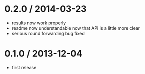 0.2.0 / 2014-03-23
==================
  * results now work properly
  * readme now understandable now that API is a little more clear
  * serious round forwarding bug fixed

0.1.0 / 2013-12-04
==================
  * first release
